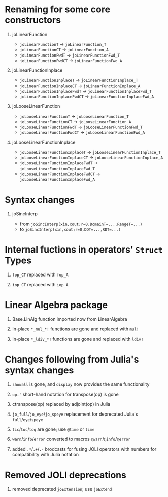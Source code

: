 # Renaming for some core constructors #

1. joLinearFunction

    - `joLinearFunctionT` -> `joLinearFunction_T`
    - `joLinearFunctionCT` -> `joLinearFunction_A`
    - `joLinearFunctionFwdT` -> `joLinearFunctionFwd_T`
    - `joLinearFunctionFwdCT` -> `joLinearFunctionFwd_A`

1. joLinearFunctionInplace

    - `joLinearFunctionInplaceT` -> `joLinearFunctionInplace_T`
    - `joLinearFunctionInplaceCT` -> `joLinearFunctionInplace_A`
    - `joLinearFunctionInplaceFwdT` -> `joLinearFunctionInplaceFwd_T`
    - `joLinearFunctionInplaceFwdCT` -> `joLinearFunctionInplaceFwd_A`

1. joLooseLinearFunction

    - `joLooseLinearFunctionT` -> `joLooseLinearFunction_T`
    - `joLooseLinearFunctionCT` -> `joLooseLinearFunction_A`
    - `joLooseLinearFunctionFwdT` -> `joLooseLinearFunctionFwd_T`
    - `joLooseLinearFunctionFwdCT` -> `joLooseLinearFunctionFwd_A`

1. joLooseLinearFunctionInplace

    - `joLooseLinearFunctionInplaceT` -> `joLooseLinearFunctionInplace_T`
    - `joLooseLinearFunctionInplaceCT` -> `joLooseLinearFunctionInplace_A`
    - `joLooseLinearFunctionInplaceFwdT` -> `joLooseLinearFunctionInplaceFwd_T`
    - `joLooseLinearFunctionInplaceFwdCT` -> `joLooseLinearFunctionInplaceFwd_A`

# Syntax changes

1. joSincInterp

    - from `joSincInterp(xin,xout;r=0,DomainT=...,RangeT=...)`
    - to `joSincInterp(xin,xout;r=0,DDT=...,RDT=...)`

# Internal fuctions in operators' `Struct` Types #

1. `fop_CT` replaced with `fop_A`

1. `iop_CT` replaced with `iop_A`

# Linear Algebra package #

1. Base.LinAlg function imported now from LinearAlgebra

1. In-place `*_mul_*!`  functions are gone and replaced with `mul!`

1. In-place `*_ldiv_*!` functions are gone and replaced with `ldiv!`

# Changes following from Julia's syntax changes #

1. `showall` is gone, and `display` now provides the same functionality

1. `op.'` short-hand notation for transpose(op) is gone

1. ctranspose(op) replaced by adjoint(op) in Julia

1. `jo_full`/`jo_eye`/`jo_speye` replacement for deprecated Julia's `full`/`eye`/`speye`

1. `tic`/`toc`/`toq` are gone; use `@time` or `time`

1. `warn`/`info`/`error` converted to macros `@warn`/`@info`/`@error`

1. added `.*`/`.+`/`.-` brodcasts for fusing JOLI operators with numbers for compatibility with Julia notation

# Removed JOLI deprecations #

1. removed deprecated `joExtension`; use `joExtend`
